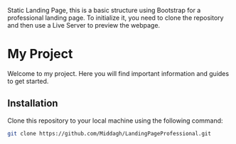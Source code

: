 Static Landing Page, this is a basic structure using Bootstrap for a professional landing page. To initialize it, you need to clone the repository and then use a Live Server to preview the webpage.


# My Project

Welcome to my  project. Here you will find important information and guides to get started.

## Installation

Clone this repository to your local machine using the following command:

```bash
git clone https://github.com/Middagh/LandingPageProfessional.git


